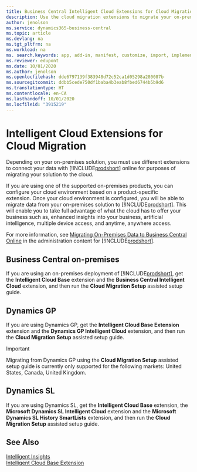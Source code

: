 ```yaml
---
title: Business Central Intelligent Cloud Extensions for Cloud Migration | Microsoft Docs
description: Use the cloud migration extensions to migrate your on-premises data to Business Central online. These extensions move your on-premises data to the cloud so you can use Business Central online with your existing data.
author: jenolson
ms.service: dynamics365-business-central
ms.topic: article
ms.devlang: na
ms.tgt_pltfrm: na
ms.workload: na
ms. search.keywords: app, add-in, manifest, customize, import, implement
ms.reviewer: edupont
ms.date: 10/01/2020
ms.author: jenolson
ms.openlocfilehash: dde6797139f383948d72c52ca1d05298a280087b
ms.sourcegitcommit: ddbb5cede750df1baba4b3eab8fbed6744b5b9d6
ms.translationtype: HT
ms.contentlocale: en-CA
ms.lasthandoff: 10/01/2020
ms.locfileid: "3915219"
---
```

# <a name="intelligent-cloud-extensions-for-cloud-migration"></a>Intelligent Cloud Extensions for Cloud Migration

Depending on your on-premises solution, you must use different extensions to connect your data with [!INCLUDE[prodshort](includes/prodshort.md)] online for purposes of migrating your solution to the cloud.  

If you are using one of the supported on-premises products, you can configure your cloud environment based on a product-specific extension. Once your cloud environment is configured, you will be able to migrate data from your on-premises solution to [!INCLUDE[prodshort](includes/prodshort.md)]. This will enable you to take full advantage of what the cloud has to offer your business such as, enhanced insights into your business, artificial intelligence, multiple device access, and anytime, anywhere access.  

For more information, see [Migrating On-Premises Data to Business Central Online](/dynamics365/business-central/dev-itpro/administration/migrate-data) in the administration content for [!INCLUDE[prodshort](includes/prodshort.md)].  

## <a name="business-central-on-premises"></a>Business Central on-premises

If you are using an on-premises deployment of [!INCLUDE[prodshort](includes/prodshort.md)], get the **Intelligent Cloud Base** extension and the **Business Central Intelligent Cloud** extension, and then run the **Cloud Migration Setup** assisted setup guide.  

## <a name="dynamics-gp"></a>Dynamics GP

If you are using Dynamics GP,  get the **Intelligent Cloud Base Extension** extension and the **Dynamics GP Intelligent Cloud** extension, and then run the **Cloud Migration Setup** assisted setup guide.  

> [!IMPORTANT]
> Migrating from Dynamics GP using the **Cloud Migration Setup** assisted setup guide is currently only supported for the following markets: United States, Canada, United Kingdom.

## <a name="dynamics-sl"></a>Dynamics SL

If you are using Dynamics SL, get the **Intelligent Cloud Base** extension, the **Microsoft Dynamics SL Intelligent Cloud** extension and the **Microsoft Dynamics SL History SmartLists** extension, and then run the **Cloud Migration Setup** assisted setup guide.  

## <a name="see-also"></a>See Also

[Intelligent Insights](about-intelligent-cloud.md)  
[Intelligent Cloud Base Extension](ui-extensions-intelligent-cloud.md)  
